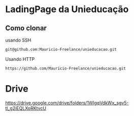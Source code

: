# LadingPage da Unieducação

## Como clonar

usando SSH

```bash
git@github.com:Mauricio-Freelance/unieducacao.git
```

Usando HTTP

```bash
https://github.com/Mauricio-Freelance/unieducacao.git
```

# Drive
https://drive.google.com/drive/folders/1WlgqVdkWx_sgv5-tl_g2iEQLXoRKtvcU